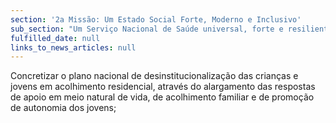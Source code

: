 ```yaml
---
section: '2a Missão: Um Estado Social Forte, Moderno e Inclusivo'
sub_section: "Um Serviço Nacional de Saúde universal, forte e resiliente"
fulfilled_date: null
links_to_news_articles: null
---
```


Concretizar o plano nacional de desinstitucionalização das crianças e jovens em acolhimento residencial, através do alargamento das respostas de apoio em meio natural de vida, de acolhimento familiar e de promoção de autonomia dos jovens;